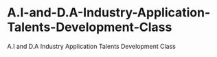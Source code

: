 # A.I-and-D.A-Industry-Application-Talents-Development-Class
A.I and D.A Industry Application Talents Development Class
